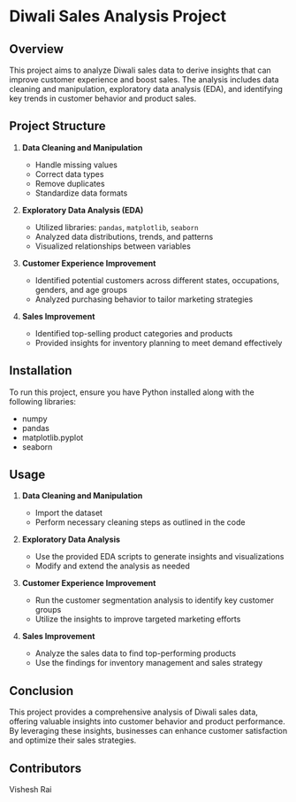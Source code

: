 # Diwali Sales Analysis Project

## Overview

This project aims to analyze Diwali sales data to derive insights that can improve customer experience and boost sales. The analysis includes data cleaning and manipulation, exploratory data analysis (EDA), and identifying key trends in customer behavior and product sales.

## Project Structure

1. **Data Cleaning and Manipulation**
    - Handle missing values
    - Correct data types
    - Remove duplicates
    - Standardize data formats

2. **Exploratory Data Analysis (EDA)**
    - Utilized libraries: `pandas`, `matplotlib`, `seaborn`
    - Analyzed data distributions, trends, and patterns
    - Visualized relationships between variables

3. **Customer Experience Improvement**
    - Identified potential customers across different states, occupations, genders, and age groups
    - Analyzed purchasing behavior to tailor marketing strategies

4. **Sales Improvement**
    - Identified top-selling product categories and products
    - Provided insights for inventory planning to meet demand effectively

## Installation

To run this project, ensure you have Python installed along with the following libraries:
- numpy 
- pandas 
- matplotlib.pyplot 
- seaborn 


## Usage

1. **Data Cleaning and Manipulation**
    - Import the dataset
    - Perform necessary cleaning steps as outlined in the code

2. **Exploratory Data Analysis**
    - Use the provided EDA scripts to generate insights and visualizations
    - Modify and extend the analysis as needed

3. **Customer Experience Improvement**
    - Run the customer segmentation analysis to identify key customer groups
    - Utilize the insights to improve targeted marketing efforts

4. **Sales Improvement**
    - Analyze the sales data to find top-performing products
    - Use the findings for inventory management and sales strategy

## Conclusion

This project provides a comprehensive analysis of Diwali sales data, offering valuable insights into customer behavior and product performance. By leveraging these insights, businesses can enhance customer satisfaction and optimize their sales strategies.

## Contributors
 Vishesh Rai

